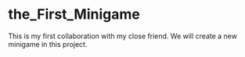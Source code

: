 # the_First_Minigame
This is my first collaboration with my close friend. We will create a new minigame in this project.
